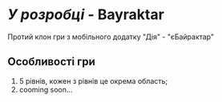 # *У розробці* - Bayraktar 
Протий клон гри з мобільного додатку "Дія" - "єБайрактар"
## Особливості гри
1. 5 рівнів, кожен з рівнів це окрема область;
2. cooming soon...
